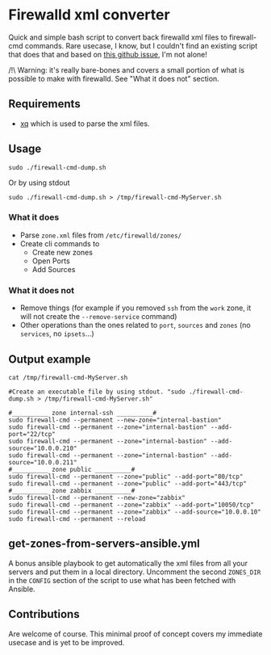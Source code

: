 # Firewalld xml converter

Quick and simple bash script to convert back firewalld xml files to firewall-cmd commands.
Rare usecase, I know, but I couldn't find an existing script that does that and based on [this github issue](https://github.com/firewalld/firewalld/issues/283), I'm not alone!

/!\ Warning: it's really bare-bones and covers a small portion of what is possible to make with firewalld. See "What it does not" section.

## Requirements
- [xq](https://github.com/sibprogrammer/xq) which is used to parse the xml files.

## Usage
```
sudo ./firewall-cmd-dump.sh
```
Or by using stdout

```
sudo ./firewall-cmd-dump.sh > /tmp/firewall-cmd-MyServer.sh
```
### What it does
- Parse `zone.xml` files from `/etc/firewalld/zones/`
- Create cli commands to
  - Create new zones
  - Open Ports
  - Add Sources
### What it does not
- Remove things (for example if you removed `ssh` from the `work` zone, it will not create the `--remove-service` command)
- Other operations than the ones related to `port`, `sources` and `zones` (no `services`, no `ipsets`...)

## Output example
`cat /tmp/firewall-cmd-MyServer.sh`
```
#Create an executable file by using stdout. "sudo ./firewall-cmd-dump.sh > /tmp/firewall-cmd-MyServer.sh"

#__________ zone internal-ssh __________#
sudo firewall-cmd --permanent --new-zone="internal-bastion"
sudo firewall-cmd --permanent --zone="internal-bastion" --add-port="22/tcp"
sudo firewall-cmd --permanent --zone="internal-bastion" --add-source="10.0.0.210"
sudo firewall-cmd --permanent --zone="internal-bastion" --add-source="10.0.0.211"
#__________ zone public __________#
sudo firewall-cmd --permanent --zone="public" --add-port="80/tcp"
sudo firewall-cmd --permanent --zone="public" --add-port="443/tcp"
#__________ zone zabbix __________#
sudo firewall-cmd --permanent --new-zone="zabbix"
sudo firewall-cmd --permanent --zone="zabbix" --add-port="10050/tcp"
sudo firewall-cmd --permanent --zone="zabbix" --add-source="10.0.0.10"
sudo firewall-cmd --permanent --reload
```

## get-zones-from-servers-ansible.yml

A bonus ansible playbook to get automatically the xml files from all your servers and put them in a local directory.
Uncomment the second `ZONES_DIR` in the `CONFIG` section of the script to use what has been fetched with Ansible.

## Contributions
Are welcome of course. This minimal proof of concept covers my immediate usecase and is yet to be improved.
